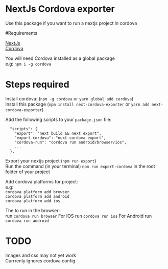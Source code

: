 # NextJs Cordova exporter
Use this package if you want to run a nextjs project in cordova  

#Requirements  

[NextJs](https://www.npmjs.com/package/next)  
[Cordova](https://www.npmjs.com/package/cordova)

You will need Cordova installed as a global package  
e.g: `npm i -g cordova`


# Steps required  
Install cordova: (`npm -g cordova` or `yarn global add cordova`)  
Install this package (`npm install next-cordova-exporter` or `yarn add next-cordova-exporter`)  

Add the following scripts to your `package.json` file:  
```
  "scripts": {
    "export": "next build && next export",
    "export-cordova": "next-cordova-export",
    "cordova-run": "cordova run android/browser/ios",
    ...
  },
```

Export your nextjs project (`npm run export`)  
Run the command (in your terminal) `npm run export-cordova` in the root folder of your project

Add cordova platforms for project:  
e.g:   
`cordova platform add browser`  
`cordova platform add android`  
`cordova platform add ios`  
  
The to run in the browser:  
run `cordova run browser`
For IOS
run `cordova run ios`
For Android 
run `cordova run android`


# TODO  
Images and css may not yet work  
Currrenly ignores cordova config.

